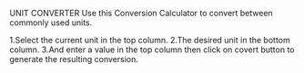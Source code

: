 UNIT CONVERTER Use this Conversion Calculator to convert between commonly used units.

1.Select the current unit in the top column.
2.The desired unit in the bottom column.
3.And enter a value in the top column then click on covert button to generate the resulting conversion.